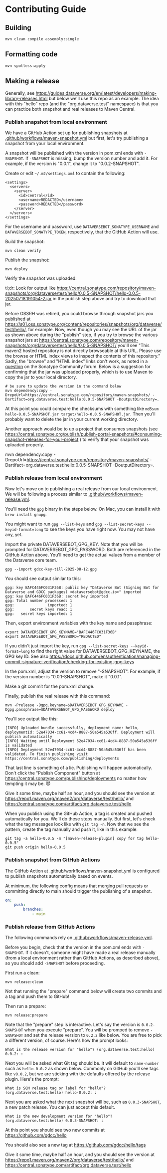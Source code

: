# Contributing Guide

## Building

```
mvn clean compile assembly:single
```

## Formatting code

```
mvn spotless:apply
```

## Making a release

Generally, see https://guides.dataverse.org/en/latest/developers/making-library-releases.html but below we'll use this repo as an example. The idea with this "hello" repo (and the "org.dataverse.test" namespace) is that you can practice both snapshot and real releases to Maven Central.

### Publish snapshot from local environment

We have a GitHub Action set up for publishing snapshots at [.github/workflows/maven-snapshot.yml](.github/workflows/maven-snapshot.yml) but first, let's try publishing a snapshot from your local environment.

A snapshot will be published with the version in pom.xml ends with `-SNAPSHOT`. If `-SNAPSHOT` is missing, bump the version number and add it. For example, if the version is "0.0.1", change it to "0.0.2-SNAPSHOT".

Create or edit `~/.m2/settings.xml` to contain the following:

```
<settings>
  <servers>
    <server>
      <id>central</id>
      <username>REDACTED</username>
      <password>REDACTED</password>
    </server>
  </servers>
</settings>
```

For the username and password, use `DATAVERSEBOT_SONATYPE_USERNAME` and `DATAVERSEBOT_SONATYPE_TOKEN`, respectively, that the GitHub Action will use.

Build the snapshot:

```
mvn clean verify
```

Publish the snapshot:

```
mvn deploy
```

Verify the snapshot was uploaded:

tl;dr: Look for output like https://central.sonatype.com/repository/maven-snapshots/org/dataverse/test/hello/0.0.5-SNAPSHOT/hello-0.0.5-20250718.191054-2.jar in the publish step above and try to download that jar.

Before OSSRH was retired, you could browse through snapshot jars you published at <https://s01.oss.sonatype.org/content/repositories/snapshots/org/dataverse/test/hello/>, for example. Now, even though you may see the URL of the jar as shown above during the "publish" step, if you try to browse the various snapshot jars at https://central.sonatype.com/repository/maven-snapshots/org/dataverse/test/hello/0.0.5-SNAPSHOT/ you'll see "This maven2 hosted repository is not directly browseable at this URL. Please use the browse or HTML index views to inspect the contents of this repository." Sadly, the "browse" and "HTML index" links don't work, as noted in a [question](https://community.sonatype.com/t/this-maven2-group-repository-is-not-directly-browseable-at-this-url/8991) on the Sonatype Community forum. Below is a suggestion for confirming that the jar was uploaded properly, which is to use Maven to copy the jar to your local directory.

```
# be sure to update the version in the command below
mvn dependency:copy -DrepoUrl=https://central.sonatype.com/repository/maven-snapshots/ -Dartifact=org.dataverse.test:hello:0.0.5-SNAPSHOT -DoutputDirectory=.
```

At this point you could compare the checksums with something like `md5sum hello-0.0.5-SNAPSHOT.jar target/hello-0.0.5-SNAPSHOT.jar`. Then you'll probably want to delete the jar in your current working directory.

Another approach would be to up a project that consumes snapshots (see https://central.sonatype.org/publish/publish-portal-snapshots/#consuming-snapshot-releases-for-your-project ) to verify that your snapshot was uploaded properly.

mvn dependency:copy -DrepoUrl=https://central.sonatype.com/repository/maven-snapshots/ -Dartifact=org.dataverse.test:hello:0.0.5-SNAPSHOT -DoutputDirectory=.

### Publish release from local environment

Now let's move on to publishing a real release from our local environment. We will be following a process similar to [.github/workflows/maven-release.yml](.github/workflows/maven-release.yml).

You'll need the `gpg` binary in the steps below. On Mac, you can install it with `brew install gnupg`.

You might want to run `gpg --list-keys` and `gpg --list-secret-keys --keyid-format=long` to see the keys you have right now. You may not have any, yet.

Import the private DATAVERSEBOT_GPG_KEY. Note that you will be prompted for DATAVERSEBOT_GPG_PASSWORD. Both are referenced in the GitHub Action above. You'll need to get the actual values from a member of the Dataverse core team.

```
gpg --import gdcc-key-till-2025-08-12.gpg
```

You should see output similar to this:

```
gpg: key BAFC446FC031F36B: public key "Dataverse Bot (Signing Bot for Dataverse and GDCC packages) <dataversebot@gdcc.io>" imported
gpg: key BAFC446FC031F36B: secret key imported
gpg: Total number processed: 1
gpg:               imported: 1
gpg:       secret keys read: 1
gpg:   secret keys imported: 1
```

Then, export environment variables with the key name and passphrase:

```
export DATAVERSEBOT_GPG_KEYNAME="BAFC446FC031F36B"
export DATAVERSEBOT_GPG_PASSWORD="REDACTED"
```

If you didn't just import the key, run `gpg --list-secret-keys --keyid-format=long` to find the right value for DATAVERSEBOT_GPG_KEYNAME, the GPG key ID. See also https://docs.github.com/en/authentication/managing-commit-signature-verification/checking-for-existing-gpg-keys

In the pom.xml, adjust the version to remove "-SNAPSHOT". For example, if the version number is "0.0.1-SNAPSHOT", make it "0.0.1".

Make a git commit for the pom.xml change.

Finally, publish the real release with this command:

`mvn -Prelease -Dgpg.keyname=$DATAVERSEBOT_GPG_KEYNAME -Dgpg.passphrase=$DATAVERSEBOT_GPG_PASSWORD deploy`

You'll see output like this:

```
[INFO] Uploaded bundle successfully, deployment name: hello, deploymentId: 52e47034-cc61-4cd4-8887-50a545a536ff. Deployment will publish automatically
[INFO] Waiting until Deployment 52e47034-cc61-4cd4-8887-50a545a536ff is validated
[INFO] Deployment 52e47034-cc61-4cd4-8887-50a545a536ff has been validated. To finish publishing visit https://central.sonatype.com/publishing/deployments
```

That last line is something of a lie. Publishing will happen automatically. Don't click the "Publish Component" button at https://central.sonatype.com/publishing/deployments no matter how tempting it may be. 😈

Give it some time, maybe half an hour, and you should see the version at https://repo1.maven.org/maven2/org/dataverse/test/hello/ and https://central.sonatype.com/artifact/org.dataverse.test/hello

When you publish using the GitHub Action, a tag is created and pushed automatically for you. We'll do these steps manually. But first, let's check what the tag messages look like with `git tag -n`. Now that we see the pattern, create the tag manually and push it, like in this example:

```
git tag -a hello-0.0.5 -m "[maven-release-plugin] copy for tag hello-0.0.5"
git push origin hello-0.0.5
```

### Publish snapshot from GitHub Actions

The GitHub Action at [.github/workflows/maven-snapshot.yml](.github/workflows/maven-snapshot.yml) is configured to publish snapshots automatically based on events.

At minimum, the following config means that merging pull requests or committing directly to main should trigger the publishing of a snapshot.

```yaml
on:
    push:
        branches:
            - main
```

### Publish release from GitHub Actions

The following commands rely on [.github/workflows/maven-release.yml](.github/workflows/maven-release.yml).

Before you begin, check that the version in the pom.xml ends with `-SNAPSHOT`. If it doesn't, someone might have made a real release manually (from a local environment rather than GitHub Actions, as described above), so you should add `-SNAPSHOT` before proceeding.

First run a clean:

```
mvn release:clean
```

Not that running the "prepare" command below will create two commits and a tag and push them to GitHub!

Then run a prepare:

```
mvn release:prepare
```

Note that the "prepare" step is interactive. Let's say the version is `0.0.2-SNAPSHOT` when you execute "prepare". You will be promped to remove `-SNAPSHOT` and set the release version to `0.2.2` like below. You are free to pick a different version, of course. Here's how the prompt looks:

```
What is the release version for "hello"? (org.dataverse.test:hello) 0.0.2: :
```

Next you will be asked what Git tag should be. It will default to `name-number` such as `hello-0.0.2` as shown below. Commonly on GitHub you'll see tags like `v0.0.2`, but we are sticking with the defaults offered by the release plugin. Here's the prompt:

```
What is SCM release tag or label for "hello"? (org.dataverse.test:hello) hello-0.0.2: :
```

Next you are asked what the next snapshot will be, such as `0.0.3-SNAPSHOT`, a new patch release. You can just accept this default.

```
What is the new development version for "hello"? (org.dataverse.test:hello) 0.0.3-SNAPSHOT: :
```

At this point you should see two new commits at https://github.com/gdcc/hello

You should also see a new tag at https://github.com/gdcc/hello/tags

Give it some time, maybe half an hour, and you should see the version at https://repo1.maven.org/maven2/org/dataverse/test/hello/ and https://central.sonatype.com/artifact/org.dataverse.test/hello

